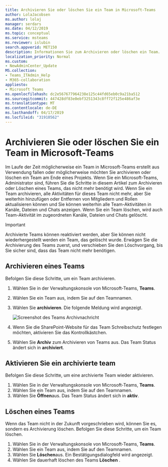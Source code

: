 ```yaml
---
title: Archivieren Sie oder löschen Sie ein Team in Microsoft-Teams
author: LolaJacobsen
ms.author: lolaj
manager: serdars
ms.date: 04/12/2019
ms.topic: conceptual
ms.service: msteams
ms.reviewer: islubin
search.appverid: MET150
description: Informationen Sie zum Archivieren oder löschen ein Team.
localization_priority: Normal
ms.custom:
- NewAdminCenter_Update
MS.collection:
- Teams_ITAdmin_Help
- M365-collaboration
appliesto:
- Microsoft Teams
ms.openlocfilehash: dc2e567677964238e125c44fd65eb0c9a21ba512
ms.sourcegitcommit: 447428df83e0ebf3251343c8ff72f125e486af3e
ms.translationtype: MT
ms.contentlocale: de-DE
ms.lasthandoff: 04/17/2019
ms.locfileid: "31910562"
---
```

<a name="archive-or-delete-a-team-in-microsoft-teams"></a>Archivieren Sie oder löschen Sie ein Team in Microsoft-Teams
===========================================

Im Laufe der Zeit möglicherweise ein Team in Microsoft-Teams erstellt aus Verwendung fallen oder möglicherweise möchten Sie archivieren oder löschen ein Team am Ende eines Projekts. Wenn Sie ein Microsoft-Teams, Administrator sind, führen Sie die Schritte in diesem Artikel zum Archivieren oder Löschen eines Teams, das nicht mehr benötigt wird. Wenn Sie ein Team archivieren, alle Aktivitäten für dieses Team nicht mehr, aber Sie weiterhin hinzufügen oder Entfernen von Mitgliedern und Rollen aktualisieren können und Sie können weiterhin alle Team-Aktivitäten in Kanäle, Dateien und Chats anzeigen. Wenn Sie ein Team löschen, wird auch Team-Aktivität im zugeordneten Kanäle, Dateien und Chats gelöscht. 

> [!IMPORTANT]
> Archivierte Teams können reaktiviert werden, aber Sie können nicht wiederhergestellt werden ein Team, das gelöscht wurde. Erwägen Sie die Archivierung des Teams zuerst, und verschieben Sie den Löschvorgang, bis Sie sicher sind, dass das Team nicht mehr benötigen.

## <a name="archive-a-team"></a>Archivieren eines Teams

Befolgen Sie diese Schritte, um ein Team archivieren.

1. Wählen Sie in der Verwaltungskonsole von Microsoft-Teams, **Teams**.
2. Wählen Sie ein Team aus, indem Sie auf den Teamnamen.
3. Wählen Sie **archivieren**. Die folgende Meldung wird angezeigt.

    ![Screenshot des Teams Archivnachricht](media/teams-archive-message.png)

4. Wenn Sie die SharePoint-Website für das Team Schreibschutz festlegen möchten, aktivieren Sie das Kontrollkästchen.
5. Wählen Sie **Archiv** zum Archivieren von Teams aus. Das Team Status ändert sich in **archiviert**.

## <a name="make-an-archived-team-active"></a>Aktivieren Sie ein archivierte team

Befolgen Sie diese Schritte, um eine archivierte Team wieder aktivieren.

1. Wählen Sie in der Verwaltungskonsole von Microsoft-Teams, **Teams**.
2. Wählen Sie ein Team aus, indem Sie auf den Teamnamen.
3. Wählen Sie **Öffnen**aus. Das Team Status ändert sich in **aktiv**.

## <a name="delete-a-team"></a>Löschen eines Teams

Wenn das Team nicht in der Zukunft vorgeschrieben wird, können Sie es, sondern es Archivierung löschen. Befolgen Sie diese Schritte, um ein Team löschen.

1.  Wählen Sie in der Verwaltungskonsole von Microsoft-Teams, **Teams**.
2.  Wählen Sie ein Team aus, indem Sie auf den Teamnamen.
3.  Wählen Sie **Löschen**aus. Ein Bestätigungsdialogfeld wird angezeigt.
4.  Wählen Sie dauerhaft löschen des Teams **Löschen** .



